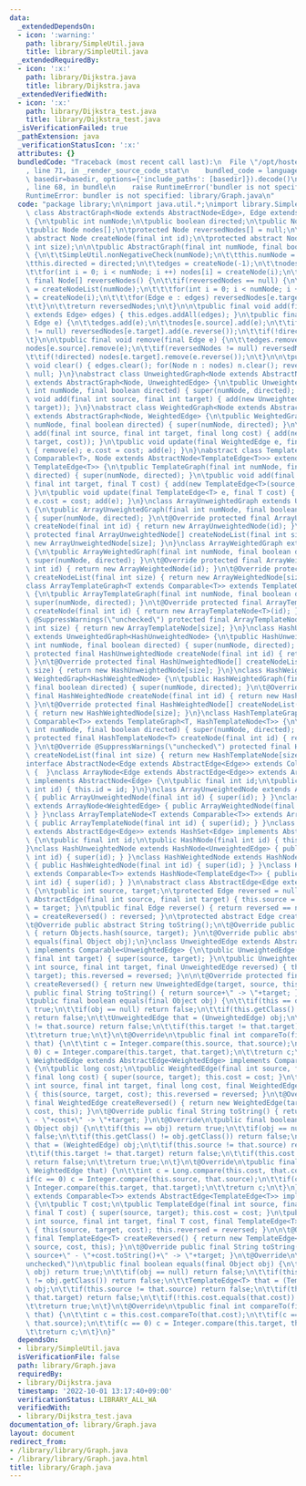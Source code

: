 ```yaml
---
data:
  _extendedDependsOn:
  - icon: ':warning:'
    path: library/SimpleUtil.java
    title: library/SimpleUtil.java
  _extendedRequiredBy:
  - icon: ':x:'
    path: library/Dijkstra.java
    title: library/Dijkstra.java
  _extendedVerifiedWith:
  - icon: ':x:'
    path: library/Dijkstra_test.java
    title: library/Dijkstra_test.java
  _isVerificationFailed: true
  _pathExtension: java
  _verificationStatusIcon: ':x:'
  attributes: {}
  bundledCode: "Traceback (most recent call last):\n  File \"/opt/hostedtoolcache/Python/3.10.7/x64/lib/python3.10/site-packages/onlinejudge_verify/documentation/build.py\"\
    , line 71, in _render_source_code_stat\n    bundled_code = language.bundle(stat.path,\
    \ basedir=basedir, options={'include_paths': [basedir]}).decode()\n  File \"/opt/hostedtoolcache/Python/3.10.7/x64/lib/python3.10/site-packages/onlinejudge_verify/languages/user_defined.py\"\
    , line 68, in bundle\n    raise RuntimeError('bundler is not specified: {}'.format(str(path)))\n\
    RuntimeError: bundler is not specified: library/Graph.java\n"
  code: "package library;\n\nimport java.util.*;\nimport library.SimpleUtil;\n\nabstract\
    \ class AbstractGraph<Node extends AbstractNode<Edge>, Edge extends AbstractEdge<Edge>>\
    \ {\n\tpublic int numNode;\n\tpublic boolean directed;\n\tpublic Node edges;\n\
    \tpublic Node nodes[];\n\tprotected Node reversedNodes[] = null;\n\n\tprotected\
    \ abstract Node createNode(final int id);\n\tprotected abstract Node[] createNodeList(final\
    \ int size);\n\n\tpublic AbstractGraph(final int numNode, final boolean directed)\
    \ {\n\t\tSimpleUtil.nonNegativeCheck(numNode);\n\t\tthis.numNode = numNode;\n\t\
    \tthis.directed = directed;\n\t\tedges = createNode(-1);\n\t\tnodes = createNodeList(numNode);\n\
    \t\tfor(int i = 0; i < numNode; i ++) nodes[i] = createNode(i);\n\t}\n\n\tpublic\
    \ final Node[] reverseNodes() {\n\t\tif(reversedNodes == null) {\n\t\t\treversedNodes\
    \ = createNodeList(numNode);\n\t\t\tfor(int i = 0; i < numNode; i ++) reversedNodes[i]\
    \ = createNode(i);\n\t\t\tfor(Edge e : edges) reversedNodes[e.target].add(e.reverse());\n\
    \t\t}\n\t\treturn reversedNodes;\n\t}\n\n\tpublic final void add(final AbstractNode<?\
    \ extends Edge> edges) { this.edges.addAll(edges); }\n\tpublic final void add(final\
    \ Edge e) {\n\t\tedges.add(e);\n\t\tnodes[e.source].add(e);\n\t\tif(reversedNodes\
    \ != null) reversedNodes[e.target].add(e.reverse());\n\t\tif(!directed) nodes[e.target].add(e.reverse());\n\
    \t}\n\n\tpublic final void remove(final Edge e) {\n\t\tedges.remove(e);\n\t\t\
    nodes[e.source].remove(e);\n\t\tif(reversedNodes != null) reversedNodes[e.target].remove(e.reverse());\n\
    \t\tif(!directed) nodes[e.target].remove(e.reverse());\n\t}\n\n\tpublic final\
    \ void clear() { edges.clear(); for(Node n : nodes) n.clear(); reversedNodes =\
    \ null; }\n}\nabstract class UnweightedGraph<Node extends AbstractNode<UnweightedEdge>>\
    \ extends AbstractGraph<Node, UnweightedEdge> {\n\tpublic UnweightedGraph(final\
    \ int numNode, final boolean directed) { super(numNode, directed); }\n\tpublic\
    \ void add(final int source, final int target) { add(new UnweightedEdge(source,\
    \ target)); }\n}\nabstract class WeightedGraph<Node extends AbstractNode<WeightedEdge>>\
    \ extends AbstractGraph<Node, WeightedEdge> {\n\tpublic WeightedGraph(final int\
    \ numNode, final boolean directed) { super(numNode, directed); }\n\tpublic void\
    \ add(final int source, final int target, final long cost) { add(new WeightedEdge(source,\
    \ target, cost)); }\n\tpublic void update(final WeightedEdge e, final long cost)\
    \ { remove(e); e.cost = cost; add(e); }\n}\nabstract class TemplateGraph<T extends\
    \ Comparable<T>, Node extends AbstractNode<TemplateEdge<T>>> extends AbstractGraph<Node,\
    \ TemplateEdge<T>> {\n\tpublic TemplateGraph(final int numNode, final boolean\
    \ directed) { super(numNode, directed); }\n\tpublic void add(final int source,\
    \ final int target, final T cost) { add(new TemplateEdge<T>(source, target, cost));\
    \ }\n\tpublic void update(final TemplateEdge<T> e, final T cost) { remove(e);\
    \ e.cost = cost; add(e); }\n}\nclass ArrayUnweightedGraph extends UnweightedGraph<ArrayUnweightedNode>\
    \ {\n\tpublic ArrayUnweightedGraph(final int numNode, final boolean directed)\
    \ { super(numNode, directed); }\n\t@Override protected final ArrayUnweightedNode\
    \ createNode(final int id) { return new ArrayUnweightedNode(id); }\n\t@Override\
    \ protected final ArrayUnweightedNode[] createNodeList(final int size) { return\
    \ new ArrayUnweightedNode[size]; }\n}\nclass ArrayWeightedGraph extends WeightedGraph<ArrayWeightedNode>\
    \ {\n\tpublic ArrayWeightedGraph(final int numNode, final boolean directed) {\
    \ super(numNode, directed); }\n\t@Override protected final ArrayWeightedNode createNode(final\
    \ int id) { return new ArrayWeightedNode(id); }\n\t@Override protected final ArrayWeightedNode[]\
    \ createNodeList(final int size) { return new ArrayWeightedNode[size]; }\n}\n\
    class ArrayTemplateGraph<T extends Comparable<T>> extends TemplateGraph<T, ArrayTemplateNode<T>>\
    \ {\n\tpublic ArrayTemplateGraph(final int numNode, final boolean directed) {\
    \ super(numNode, directed); }\n\t@Override protected final ArrayTemplateNode<T>\
    \ createNode(final int id) { return new ArrayTemplateNode<T>(id); }\n\t@Override\
    \ @SuppressWarnings(\"unchecked\") protected final ArrayTemplateNode<T>[] createNodeList(final\
    \ int size) { return new ArrayTemplateNode[size]; }\n}\nclass HashUnweightedGraph\
    \ extends UnweightedGraph<HashUnweightedNode> {\n\tpublic HashUnweightedGraph(final\
    \ int numNode, final boolean directed) { super(numNode, directed); }\n\t@Override\
    \ protected final HashUnweightedNode createNode(final int id) { return new HashUnweightedNode(id);\
    \ }\n\t@Override protected final HashUnweightedNode[] createNodeList(final int\
    \ size) { return new HashUnweightedNode[size]; }\n}\nclass HashWeightedGraph extends\
    \ WeightedGraph<HashWeightedNode> {\n\tpublic HashWeightedGraph(final int numNode,\
    \ final boolean directed) { super(numNode, directed); }\n\t@Override protected\
    \ final HashWeightedNode createNode(final int id) { return new HashWeightedNode(id);\
    \ }\n\t@Override protected final HashWeightedNode[] createNodeList(final int size)\
    \ { return new HashWeightedNode[size]; }\n}\nclass HashTemplateGraph<T extends\
    \ Comparable<T>> extends TemplateGraph<T, HashTemplateNode<T>> {\n\tpublic HashTemplateGraph(final\
    \ int numNode, final boolean directed) { super(numNode, directed); }\n\t@Override\
    \ protected final HashTemplateNode<T> createNode(final int id) { return new HashTemplateNode<T>(id);\
    \ }\n\t@Override @SuppressWarnings(\"unchecked\") protected final HashTemplateNode<T>[]\
    \ createNodeList(final int size) { return new HashTemplateNode[size]; }\n}\n\n\
    interface AbstractNode<Edge extends AbstractEdge<Edge>> extends Collection<Edge>\
    \ {  }\nclass ArrayNode<Edge extends AbstractEdge<Edge>> extends ArrayList<Edge>\
    \ implements AbstractNode<Edge> {\n\tpublic final int id;\n\tpublic ArrayNode(final\
    \ int id) { this.id = id; }\n}\nclass ArrayUnweightedNode extends ArrayNode<UnweightedEdge>\
    \ { public ArrayUnweightedNode(final int id) { super(id); } }\nclass ArrayWeightedNode\
    \ extends ArrayNode<WeightedEdge> { public ArrayWeightedNode(final int id) { super(id);\
    \ } }\nclass ArrayTemplateNode<T extends Comparable<T>> extends ArrayNode<TemplateEdge<T>>\
    \ { public ArrayTemplateNode(final int id) { super(id); } }\nclass HashNode<Edge\
    \ extends AbstractEdge<Edge>> extends HashSet<Edge> implements AbstractNode<Edge>\
    \ {\n\tpublic final int id;\n\tpublic HashNode(final int id) { this.id = id; }\n\
    }\nclass HashUnweightedNode extends HashNode<UnweightedEdge> { public HashUnweightedNode(final\
    \ int id) { super(id); } }\nclass HashWeightedNode extends HashNode<WeightedEdge>\
    \ { public HashWeightedNode(final int id) { super(id); } }\nclass HashTemplateNode<T\
    \ extends Comparable<T>> extends HashNode<TemplateEdge<T>> { public HashTemplateNode(final\
    \ int id) { super(id); } }\n\nabstract class AbstractEdge<Edge extends AbstractEdge>\
    \ {\n\tpublic int source, target;\n\tprotected Edge reversed = null;\n\tpublic\
    \ AbstractEdge(final int source, final int target) { this.source = source; this.target\
    \ = target; }\n\tpublic final Edge reverse() { return reversed == null ? reversed\
    \ = createReversed() : reversed; }\n\tprotected abstract Edge createReversed();\n\
    \t@Override public abstract String toString();\n\t@Override public final int hashCode()\
    \ { return Objects.hash(source, target); }\n\t@Override public abstract boolean\
    \ equals(final Object obj);\n}\nclass UnweightedEdge extends AbstractEdge<UnweightedEdge>\
    \ implements Comparable<UnweightedEdge> {\n\tpublic UnweightedEdge(final int source,\
    \ final int target) { super(source, target); }\n\tpublic UnweightedEdge(final\
    \ int source, final int target, final UnweightedEdge reversed) { this(source,\
    \ target); this.reversed = reversed; }\n\n\t@Override protected final UnweightedEdge\
    \ createReversed() { return new UnweightedEdge(target, source, this); }\n\t@Override\
    \ public final String toString() { return source+\" -> \"+target; }\n\t@Override\n\
    \tpublic final boolean equals(final Object obj) {\n\t\tif(this == obj) return\
    \ true;\n\t\tif(obj == null) return false;\n\t\tif(this.getClass() != obj.getClass())\
    \ return false;\n\t\tUnweightedEdge that = (UnweightedEdge) obj;\n\t\tif(this.source\
    \ != that.source) return false;\n\t\tif(this.target != that.target) return false;\n\
    \t\treturn true;\n\t}\n\t@Override\n\tpublic final int compareTo(final UnweightedEdge\
    \ that) {\n\t\tint c = Integer.compare(this.source, that.source);\n\t\tif(c ==\
    \ 0) c = Integer.compare(this.target, that.target);\n\t\treturn c;\n\t}\n}\nclass\
    \ WeightedEdge extends AbstractEdge<WeightedEdge> implements Comparable<WeightedEdge>\
    \ {\n\tpublic long cost;\n\tpublic WeightedEdge(final int source, final int target,\
    \ final long cost) { super(source, target); this.cost = cost; }\n\tpublic WeightedEdge(final\
    \ int source, final int target, final long cost, final WeightedEdge reversed)\
    \ { this(source, target, cost); this.reversed = reversed; }\n\t@Override protected\
    \ final WeightedEdge createReversed() { return new WeightedEdge(target, source,\
    \ cost, this); }\n\t@Override public final String toString() { return source+\"\
    \ - \"+cost+\" -> \"+target; }\n\t@Override\n\tpublic final boolean equals(final\
    \ Object obj) {\n\t\tif(this == obj) return true;\n\t\tif(obj == null) return\
    \ false;\n\t\tif(this.getClass() != obj.getClass()) return false;\n\t\tWeightedEdge\
    \ that = (WeightedEdge) obj;\n\t\tif(this.source != that.source) return false;\n\
    \t\tif(this.target != that.target) return false;\n\t\tif(this.cost != that.cost)\
    \ return false;\n\t\treturn true;\n\t}\n\t@Override\n\tpublic final int compareTo(final\
    \ WeightedEdge that) {\n\t\tint c = Long.compare(this.cost, that.cost);\n\t\t\
    if(c == 0) c = Integer.compare(this.source, that.source);\n\t\tif(c == 0) c =\
    \ Integer.compare(this.target, that.target);\n\t\treturn c;\n\t}\n}\nclass TemplateEdge<T\
    \ extends Comparable<T>> extends AbstractEdge<TemplateEdge<T>> implements Comparable<TemplateEdge<T>>\
    \ {\n\tpublic T cost;\n\tpublic TemplateEdge(final int source, final int target,\
    \ final T cost) { super(source, target); this.cost = cost; }\n\tpublic TemplateEdge(final\
    \ int source, final int target, final T cost, final TemplateEdge<T> reversed)\
    \ { this(source, target, cost); this.reversed = reversed; }\n\n\t@Override protected\
    \ final TemplateEdge<T> createReversed() { return new TemplateEdge<T>(target,\
    \ source, cost, this); }\n\t@Override public final String toString() { return\
    \ source+\" - \"+cost.toString()+\" -> \"+target; }\n\t@Override\n\t@SuppressWarnings(\"\
    unchecked\")\n\tpublic final boolean equals(final Object obj) {\n\t\tif(this ==\
    \ obj) return true;\n\t\tif(obj == null) return false;\n\t\tif(this.getClass()\
    \ != obj.getClass()) return false;\n\t\tTemplateEdge<T> that = (TemplateEdge<T>)\
    \ obj;\n\t\tif(this.source != that.source) return false;\n\t\tif(this.target !=\
    \ that.target) return false;\n\t\tif(!this.cost.equals(that.cost)) return false;\n\
    \t\treturn true;\n\t}\n\t@Override\n\tpublic final int compareTo(final TemplateEdge<T>\
    \ that) {\n\t\tint c = this.cost.compareTo(that.cost);\n\t\tif(c == 0) c = Integer.compare(this.source,\
    \ that.source);\n\t\tif(c == 0) c = Integer.compare(this.target, that.target);\n\
    \t\treturn c;\n\t}\n}"
  dependsOn:
  - library/SimpleUtil.java
  isVerificationFile: false
  path: library/Graph.java
  requiredBy:
  - library/Dijkstra.java
  timestamp: '2022-10-01 13:17:40+09:00'
  verificationStatus: LIBRARY_ALL_WA
  verifiedWith:
  - library/Dijkstra_test.java
documentation_of: library/Graph.java
layout: document
redirect_from:
- /library/library/Graph.java
- /library/library/Graph.java.html
title: library/Graph.java
---
```

